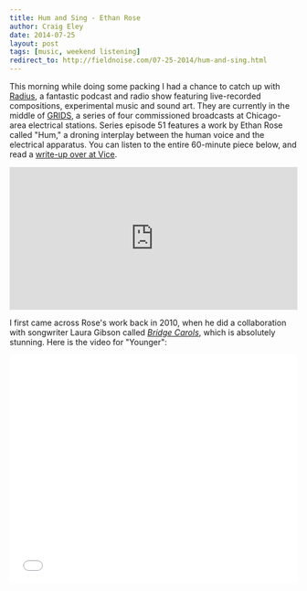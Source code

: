 ```yaml
---  
title: Hum and Sing - Ethan Rose
author: Craig Eley 
date: 2014-07-25
layout: post
tags: [music, weekend listening]
redirect_to: http://fieldnoise.com/07-25-2014/hum-and-sing.html
---
```


This morning while doing some packing I had a chance to catch up with [Radius](http://theradius.us/), a fantastic podcast and radio show featuring live-recorded compositions, experimental music and sound art. They are currently in the middle of [GRIDS](http://theradius.us/grids), a series of four commissioned broadcasts at Chicago-area electrical stations. Series episode 51 features a work by Ethan Rose called "Hum," a droning interplay between the human voice and the electrical apparatus. You can listen to the entire 60-minute piece below, and read a [write-up over at Vice](http://motherboard.vice.com/read/ethan-roses-hum-a-human-choir-sings-the-songs-of-americas-power-grid).

<iframe width="100%" height="250" scrolling="no" frameborder="no" src="https://w.soundcloud.com/player/?url=https%3A//api.soundcloud.com/tracks/151452427&amp;auto_play=false&amp;hide_related=false&amp;show_comments=true&amp;show_user=true&amp;show_reposts=false&amp;visual=true"></iframe>

I first came across Rose's work back in 2010, when he did a collaboration with songwriter Laura Gibson called [*Bridge Carols*](http://www.bridgecarols.com/), which is absolutely stunning. Here is the video for "Younger":

<iframe src="//player.vimeo.com/video/7289284" width="100%" height="400" frameborder="0" webkitallowfullscreen mozallowfullscreen allowfullscreen></iframe>
